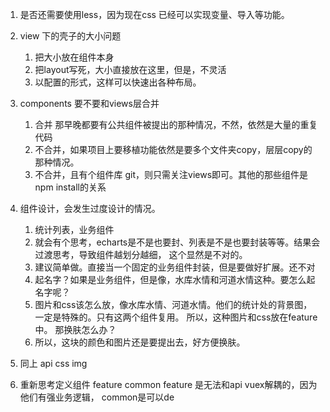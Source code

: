 1. 是否还需要使用less，因为现在css 已经可以实现变量、导入等功能。
2. view 下的壳子的大小问题
    1. 把大小放在组件本身
    2. 把layout写死，大小直接放在这里，但是，不灵活
    3. 以配置的形式，这样可以快速出各种布局。 
3. components 要不要和views层合并
    1. 合并
        那早晚都要有公共组件被提出的那种情况，不然，依然是大量的重复代码
    2. 不合并，如果项目上要移植功能依然是要多个文件夹copy，层层copy的那种情况。
    3. 不合并，且有个组件库 git，则只需关注views即可。其他的那些组件是npm install的关系

4. 组件设计，会发生过度设计的情况。
    1. 统计列表，业务组件
    2. 就会有个思考，echarts是不是也要封、列表是不是也要封装等等。结果会过渡思考，导致组件越划分越细，
        这个显然是不对的。
    3. 建议简单做。直接当一个固定的业务组件封装，但是要做好扩展。还不对
    4. 起名字？如果是业务组件，但是像，水库水情和河道水情这种。要怎么起名字呢？
    5. 图片和css该怎么放，像水库水情、河道水情。他们的统计处的背景图，一定是特殊的。只有这两个组件复用。
        所以，这种图片和css放在feature中。 那换肤怎么办？
    6. 所以，这块的颜色和图片还是要提出去，好方便换肤。
4. 同上
    api
    css
    img

5. 重新思考定义组件 feature common
    feature 是无法和api vuex解耦的，因为他们有强业务逻辑，
    common是可以de
